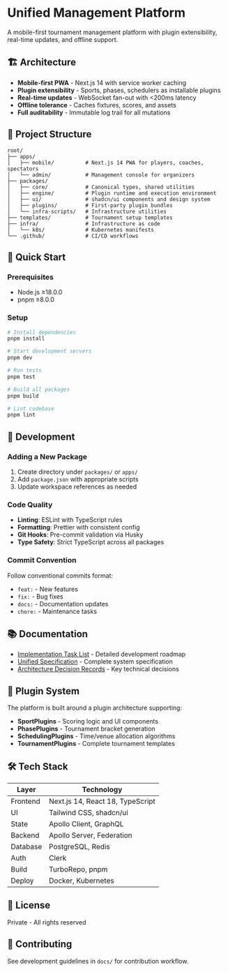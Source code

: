 # Unified Management Platform

A mobile-first tournament management platform with plugin extensibility, real-time updates, and offline support.

## 🏗️ Architecture

- **Mobile-first PWA** - Next.js 14 with service worker caching
- **Plugin extensibility** - Sports, phases, schedulers as installable plugins
- **Real-time updates** - WebSocket fan-out with <200ms latency
- **Offline tolerance** - Caches fixtures, scores, and assets
- **Full auditability** - Immutable log trail for all mutations

## 📁 Project Structure

```
root/
├── apps/
│   ├── mobile/          # Next.js 14 PWA for players, coaches, spectators
│   └── admin/           # Management console for organizers
├── packages/
│   ├── core/            # Canonical types, shared utilities
│   ├── engine/          # Plugin runtime and execution environment
│   ├── ui/              # shadcn/ui components and design system
│   ├── plugins/         # First-party plugin bundles
│   └── infra-scripts/   # Infrastructure utilities
├── templates/           # Tournament setup templates
├── infra/               # Infrastructure as code
│   └── k8s/             # Kubernetes manifests
└── .github/             # CI/CD workflows
```

## 🚀 Quick Start

### Prerequisites

- Node.js ≥18.0.0
- pnpm ≥8.0.0

### Setup

```bash
# Install dependencies
pnpm install

# Start development servers
pnpm dev

# Run tests
pnpm test

# Build all packages
pnpm build

# Lint codebase
pnpm lint
```

## 🔧 Development

### Adding a New Package

1. Create directory under `packages/` or `apps/`
2. Add `package.json` with appropriate scripts
3. Update workspace references as needed

### Code Quality

- **Linting**: ESLint with TypeScript rules
- **Formatting**: Prettier with consistent config
- **Git Hooks**: Pre-commit validation via Husky
- **Type Safety**: Strict TypeScript across all packages

### Commit Convention

Follow conventional commits format:

- `feat:` - New features
- `fix:` - Bug fixes
- `docs:` - Documentation updates
- `chore:` - Maintenance tasks

## 📚 Documentation

- [Implementation Task List](./docs/implementation-task-list.md) - Detailed development roadmap
- [Unified Specification](./docs/unified-spec-document.md) - Complete system specification
- [Architecture Decision Records](./adr/) - Key technical decisions

## 🧩 Plugin System

The platform is built around a plugin architecture supporting:

- **SportPlugins** - Scoring logic and UI components
- **PhasePlugins** - Tournament bracket generation
- **SchedulingPlugins** - Time/venue allocation algorithms
- **TournamentPlugins** - Complete tournament templates

## 🛠️ Tech Stack

| Layer    | Technology                       |
| -------- | -------------------------------- |
| Frontend | Next.js 14, React 18, TypeScript |
| UI       | Tailwind CSS, shadcn/ui          |
| State    | Apollo Client, GraphQL           |
| Backend  | Apollo Server, Federation        |
| Database | PostgreSQL, Redis                |
| Auth     | Clerk                            |
| Build    | TurboRepo, pnpm                  |
| Deploy   | Docker, Kubernetes               |

## 📄 License

Private - All rights reserved

## 🤝 Contributing

See development guidelines in `docs/` for contribution workflow.
